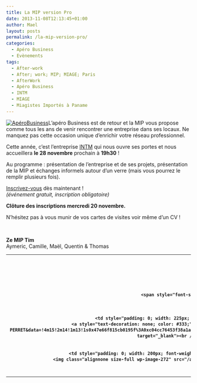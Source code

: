 ```yaml
---
title: La MIP version Pro
date: 2013-11-08T12:13:45+01:00
author: Mael
layout: posts
permalink: /la-mip-version-pro/
categories:
  - Apéro Business
  - Evènements
tags:
  - After-work
  - After; work; MIP; MIAGE; Paris
  - AfterWork
  - Apéro Business
  - INTM
  - MIAGE
  - Miagistes Importés à Paname
---
```

<p style="text-align: left;">
  <a href="/assets/uploads/2013/11/ApéroBusiness1.png"><img class="size-medium wp-image-2340 alignleft" src="/assets/uploads/2013/11/ApéroBusiness1-300x295.png" alt="ApéroBusiness" width="300" height="295" /></a>L&#8217;apéro Business est de retour et la MIP vous propose comme tous les ans de venir rencontrer une entreprise dans ses locaux. Ne manquez pas cette occasion unique d&#8217;enrichir votre réseau professionnel.
</p>

<p style="text-align: left;">
  Cette année, c&#8217;est l&#8217;entreprise <a href="https://www.intm.fr/" target="_blank">INTM</a> qui nous ouvre ses portes et nous accueillera <strong>le 28 novembre</strong> prochain à <strong>19h30</strong> !
</p>

<p style="text-align: left;">
  Au programme : présentation de l&#8217;entreprise et de ses projets, présentation de la MIP et échanges informels autour d&#8217;un verre (mais vous pourrez le remplir plusieurs fois).
</p>

<p style="text-align: left;">
  <a href="https://docs.google.com/forms/d/1rS0_7a6RBFOLaz4_W_YP7lqjKf3gmKCKOfAHY7CGmU8/viewform" target="_blank">Inscrivez-vous</a> dès maintenant !<br /> <em>(événement gratuit, inscription obligatoire)</em>
</p>

<p style="text-align: left;">
  <strong>Clôture des inscriptions mercredi 20 novembre.</strong>
</p>

<p style="text-align: left;">
  N&#8217;hésitez pas à vous munir de vos cartes de visites voir même d&#8217;un CV !
</p>

&nbsp;

<p style="text-align: left;">
  <b>Ze MIP Tim</b><br /> Aymeric, Camille, Maël, Quentin & Thomas
</p>

<table style="font-weight: bold; vertical-align: middle; padding: 0;">
  <tr>
    <td style="padding: 10px; width: 120px; font-weight: bold; vertical-align: middle; text-align: center;">
      <div style="height: 45px; font-size: 70px; color: #cc0033; margin-top: 15px;">
        28
      </div>
      
      <div>
        <span style="font-size: 30px; color: #333;">Nov.</span><br /> 19h30
      </div>
    </td>
    
    <td style="padding: 0; width: 225px; font-weight: bold; font-size: 20px; vertical-align: middle;">
      <a style="text-decoration: none; color: #333;" href="https://www.google.fr/maps/preview#!q=91-95+Rue+CARNOT+LEVALLOIS-PERRET&data=!4m15!2m14!1m13!1s0x47e66f815cb0195f%3A0xc04cc76453f38a1a!3m8!1m3!1d2299!2d2.2849581!3d48.8936731!3m2!1i1280!2i673!4f13.1!4m2!3d48.8936697!4d2.2849505" target="_blank"><br /> 91-95 Rue CARNOT<br /> LEVALLOIS-PERRET</a>
    </td>
    
    <td style="padding: 0; width: 200px; font-weight: bold; font-size: 20px; vertical-align: middle; text-align: center;">
      <img class="alignnone size-full wp-image-272" src="/assets/uploads/2010/10/m3.gif" alt="m4" width="21" height="21" /> Anatole France
    </td>
  </tr>
</table>

&nbsp;
